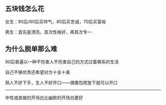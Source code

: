 ## 五块钱怎么花

女生：90后/60后买帅气，80后买忠诚，70后买富裕

男生：首先是漂亮，其次性格好，再其次专一

## 为什么脱单那么难

90后普遍以一种不伤害人不伤害自己的方式过着佛系的生活

自己不够优秀还希望对方十全十美

熟人不好下手，生人不好开口——偶像包袱放下就可以开口

------

中性或直接的开场白比幽默的开场白更好

